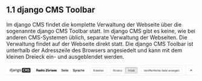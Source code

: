 
<a name="1-1-django-cms-toolbar">1.1 django CMS Toolbar</a>
-------

Im django CMS findet die komplette Verwaltung der Webseite über die sogenannte django CMS Toolbar statt. Im django CMS gibt es keine, wie bei anderen CMS-Systemen üblich, separate Verwaltung der Webseiten. Die Verwaltung findet auf der Webseite direkt statt.
Die django CMS Toolbar ist unterhalb der Adresszeile des Browsers angesiedelt und kann mit dem kleinen Dreieck ein- und ausgeblendet werden.

![toolbar](../../screenshots/Bildschirmfoto_django_CMS_Toolbar.png) 
